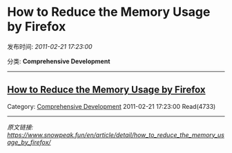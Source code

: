 # How to Reduce the Memory Usage by Firefox

发布时间: *2011-02-21 17:23:00*

分类: __Comprehensive Development__

---------

## [How to Reduce the Memory Usage by Firefox](/en/article/detail/how_to_reduce_the_memory_usage_by_firefox/)

Category: [Comprehensive Development](/en/article/category/comprehensive_development/) 2011-02-21 17:23:00 Read(4733)


---
*原文链接: https://www.snowpeak.fun/en/article/detail/how_to_reduce_the_memory_usage_by_firefox/*
